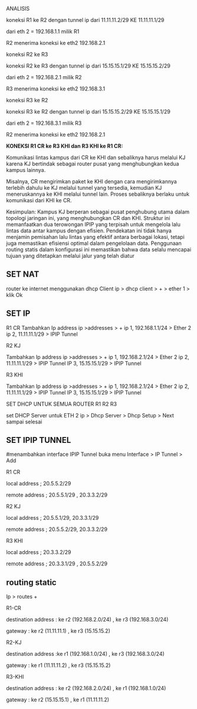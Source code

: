 ANALISIS

koneksi R1 ke R2 dengan tunnel ip dari 11.11.11.2/29  KE  11.11.11.1/29

dari eth 2 = 192.168.1.1  milik R1

R2 menerima koneksi ke eth2 192.168.2.1

koneksi R2 ke R3

koneksi R2 ke R3 dengan tunnel ip dari 15.15.15.1/29  KE  15.15.15.2/29

dari eth 2 = 192.168.2.1  milik R2

R3 menerima koneksi ke eth2 192.168.3.1

koneksi R3 ke R2

koneksi R3 ke R2 dengan tunnel ip dari 15.15.15.2/29  KE  15.15.15.1/29

dari eth 2 = 192.168.3.1  milik R3

R2 menerima koneksi ke eth2 192.168.2.1

**KONEKSI R1 CR ke R3 KHI dan R3 KHI ke R1 CR:**

Komunikasi lintas kampus dari CR ke KHI dan sebaliknya harus melalui KJ karena KJ bertindak sebagai router pusat yang menghubungkan kedua kampus lainnya.

Misalnya, CR mengirimkan paket ke KHI dengan cara mengirimkannya terlebih dahulu ke KJ melalui tunnel yang tersedia, kemudian KJ meneruskannya ke KHI melalui tunnel lain. Proses sebaliknya berlaku untuk komunikasi dari KHI ke CR.

Kesimpulan: Kampus KJ berperan sebagai pusat penghubung utama dalam topologi jaringan ini, yang menghubungkan CR dan KHI. Struktur ini memanfaatkan dua terowongan IPIP yang terpisah untuk mengelola lalu lintas data antar kampus dengan efisien. Pendekatan ini tidak hanya menjamin pemisahan lalu lintas yang efektif antara berbagai lokasi, tetapi juga memastikan efisiensi optimal dalam pengelolaan data. Penggunaan routing statis dalam konfigurasi ini memastikan bahwa data selalu mencapai tujuan yang ditetapkan melalui jalur yang telah diatur

## SET NAT

router ke internet menggunakan dhcp Client ip > dhcp client > + > ether 1 > klik Ok

## SET IP

R1 CR
Tambahkan Ip address ip >addresses > + ip 1, 192.168.1.1/24 > Ether 2 ip 2, 11.11.11.1/29 > IPIP Tunnel

R2 KJ

Tambahkan Ip address ip >addresses  > + ip 1, 192.168.2.1/24  > Ether 2 ip 2, 11.11.11.1/29 > IPIP Tunnel IP 3, 15.15.15.1/29 > IPIP Tunnel 

R3 KHI

Tambahkan Ip address ip >addresses > + ip 1, 192.168.2.1/24  > Ether 2 ip 2, 11.11.11.1/29 > IPIP Tunnel IP 3, 15.15.15.1/29 > IPIP Tunnel

SET DHCP UNTUK SEMUA ROUTER R1 R2 R3

set DHCP Server untuk ETH 2 ip > Dhcp Server > Dhcp Setup > Next sampai selesai

## SET IPIP TUNNEL

#menambahkan interface IPIP Tunnel buka menu Interface  >  IP Tunnel  >  Add 

R1 CR

local address ; 20.5.5.2/29

remote address ; 20.5.5.1/29 , 20.3.3.2/29

R2 KJ

local address ;  20.5.5.1/29, 20.3.3.1/29

remote address ;  20.5.5.2/29, 20.3.3.2/29

R3 KHI

local address ;  20.3.3.2/29

remote address ; 20.3.3.1/29 ,  20.5.5.2/29

## routing static

Ip > routes +

R1-CR

destination address : ke r2 (192.168.2.0/24)  , ke r3 (192.168.3.0/24)

gateway : ke r2 (11.11.11.1) , ke r3 (15.15.15.2)

R2-KJ

destination address :ke r1 (192.168.1.0/24) , ke r3 (192.168.3.0/24)

gateway : ke r1 (11.11.11.2) , ke r3 (15.15.15.2)

R3-KHI

destination address : ke r2 (192.168.2.0/24) , ke r1 (192.168.1.0/24)

gateway : ke r2 (15.15.15.1) , ke r1 (11.11.11.2)